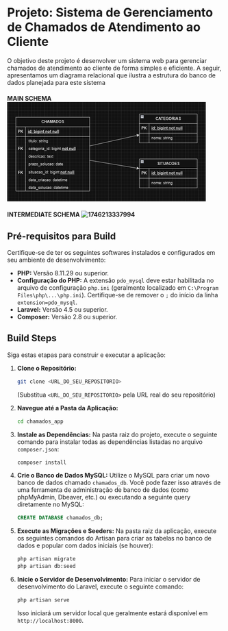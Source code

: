 # Projeto: Sistema de Gerenciamento de Chamados de Atendimento ao Cliente

O objetivo deste projeto é desenvolver um sistema web para gerenciar chamados de atendimento ao cliente de forma simples e eficiente. A seguir, apresentamos um diagrama relacional que ilustra a estrutura do banco de dados planejada para este sistema

#### MAIN SCHEMA	 ![Diagrama Relacional](./public/relational-diagram.png)

#### INTERMEDIATE SCHEMA	![1746213337994](image/README/1746213337994.png)


## Pré-requisitos para Build

Certifique-se de ter os seguintes softwares instalados e configurados em seu ambiente de desenvolvimento:

- **PHP:** Versão 8.11.29 ou superior.
- **Configuração do PHP:** A extensão `pdo_mysql` deve estar habilitada no arquivo de configuração `php.ini` (geralmente localizado em `C:\Program Files\php\...\php.ini`). Certifique-se de remover o `;` do início da linha `extension=pdo_mysql`.
- **Laravel:** Versão 4.5 ou superior.
- **Composer:** Versão 2.8 ou superior.

## Build Steps

Siga estas etapas para construir e executar a aplicação:

1. **Clone o Repositório:**

   ```bash
   git clone <URL_DO_SEU_REPOSITORIO>
   ```
   (Substitua `<URL_DO_SEU_REPOSITORIO>` pela URL real do seu repositório)
2. **Navegue até a Pasta da Aplicação:**

   ```bash
   cd chamados_app
   ```
3. **Instale as Dependências:**
   Na pasta raiz do projeto, execute o seguinte comando para instalar todas as dependências listadas no arquivo `composer.json`:

   ```bash
   composer install
   ```
4. **Crie o Banco de Dados MySQL:**
   Utilize o MySQL para criar um novo banco de dados chamado `chamados_db`. Você pode fazer isso através de uma ferramenta de administração de banco de dados (como phpMyAdmin, Dbeaver, etc.) ou executando a seguinte query diretamente no MySQL:

   ```sql
   CREATE DATABASE chamados_db;
   ```
5. **Execute as Migrações e Seeders:**
   Na pasta raiz da aplicação, execute os seguintes comandos do Artisan para criar as tabelas no banco de dados e popular com dados iniciais (se houver):

   ```bash
   php artisan migrate
   php artisan db:seed
   ```
6. **Inicie o Servidor de Desenvolvimento:**
   Para iniciar o servidor de desenvolvimento do Laravel, execute o seguinte comando:

   ```bash
   php artisan serve
   ```
   Isso iniciará um servidor local que geralmente estará disponível em `http://localhost:8000`.
